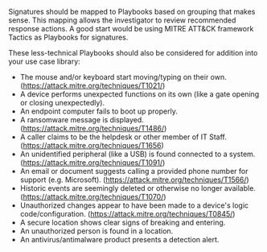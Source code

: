 Signatures should be mapped to Playbooks based on grouping that makes sense. This mapping allows the investigator to review recommended response actions. A good start would be using MITRE ATT&CK framework Tactics as Playbooks for signatures.

These less-technical Playbooks should also be considered for addition into your use case library: 
- The mouse and/or keyboard start moving/typing on their own. (https://attack.mitre.org/techniques/T1021/)
- A device performs unexpected functions on its own (like a gate opening or closing unexpectedly).
- An endpoint computer fails to boot up properly.
- A ransomware message is displayed. (https://attack.mitre.org/techniques/T1486/)
- A caller claims to be the helpdesk or other member of IT Staff. (https://attack.mitre.org/techniques/T1656)
- An unidentified peripheral (like a USB) is found connected to a system. (https://attack.mitre.org/techniques/T1091/)
- An email or document suggests calling a provided phone number for support (e.g. Microsoft). (https://attack.mitre.org/techniques/T1566/)
- Historic events are seemingly deleted or otherwise no longer available. (https://attack.mitre.org/techniques/T1070/)
- Unauthorized changes appear to have been made to a device's logic code/configuration. (https://attack.mitre.org/techniques/T0845/)
- A secure location shows clear signs of breaking and entering.
- An unauthorized person is found in a location.
- An antivirus/antimalware product presents a detection alert.
